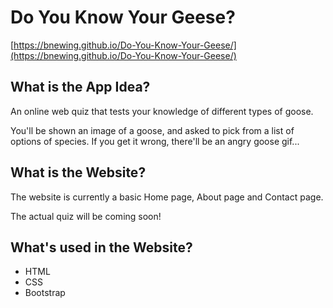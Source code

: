 # Do You Know Your Geese?

[https://bnewing.github.io/Do-You-Know-Your-Geese/](https://bnewing.github.io/Do-You-Know-Your-Geese/)

## What is the App Idea?

An online web quiz that tests your knowledge of different types of goose.

You'll be shown an image of a goose, and asked to pick from a list of options of species. If you get it wrong, there'll be an angry goose gif...

## What is the Website?
The website is currently a basic Home page, About page and Contact page.

The actual quiz will be coming soon!

## What's used in the Website?
+ HTML
+ CSS
+ Bootstrap
